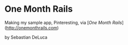 # One Month Rails

Making my sample app, Pinteresting, via
[*One Month Rails*] (http://onemonthrails.com)

by Sebastian DeLuca